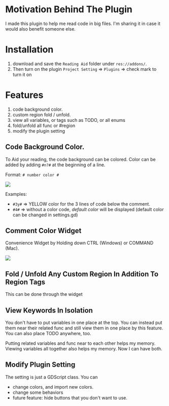 # Motivation Behind The Plugin
I made this plugin to help me read code in big files. I'm sharing it in case it would also benefit someone else. 

# Installation
1. download and save the `Reading Aid` folder under `res://addons/`.
2. Then turn on the plugin `Project Setting` => `Plugins` => check mark to turn it on

# Features
1. code background color.
2. custom region fold / unfold.
3. view all variables, or tags such as TODO, or all enums
4. fold/unfold all func or #region
5. modify the plugin setting

## Code Background Color.
To Aid your reading, the code background can be colored.
Color can be added by adding `#n?#` at the beginning of a line.

Format: `# number color #`

![](https://github.com/goatt1167/ReadingAid-Plugin/blob/main/demo/color%20demo.gif)

Examples:
- `#3y#` => YELLOW color for the 3 lines of code below the comment.
- `#4#` => without a color code, *default color* will be displayed
(default color can be changed in settings.gd)

## Comment Color Widget
Convenience Widget by Holding down CTRL (Windows) or COMMAND (Mac).

![](https://github.com/goatt1167/ReadingAid-Plugin/blob/main/demo/widget%20demo.gif)

## Fold / Unfold Any Custom Region In Addition To Region Tags
This can be done through the widget

## View Keywords In Isolation
You don't have to put variables in one place at the top.
You can instead put them near their related func and still view them in one place by this feature.
You can also place TODO anywhere, too.

Putting related variables and func near to each other helps my memory. Viewing variables all together also helps my memory. Now I can have both.

## Modify Plugin Setting
The setting is just a GDScript class. You can
- change colors, and import new colors.
- change some behaviors
- future feature: hide buttons that you don't want to use.
